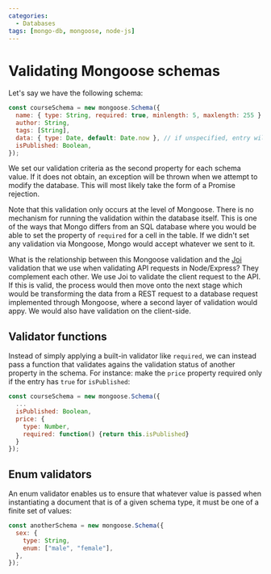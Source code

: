 ```yaml
---
categories:
  - Databases
tags: [mongo-db, mongoose, node-js]
---
```


# Validating Mongoose schemas

Let's say we have the following schema:

```js
const courseSchema = new mongoose.Schema({
  name: { type: String, required: true, minlength: 5, maxlength: 255 },
  author: String,
  tags: [String],
  data: { type: Date, default: Date.now }, // if unspecified, entry will default to current date
  isPublished: Boolean,
});
```

We set our validation criteria as the second property for each schema value. If
it does not obtain, an exception will be thrown when we attempt to modify the
database. This will most likely take the form of a Promise rejection.

Note that this validation only occurs at the level of Mongoose. There is no
mechanism for running the validation within the database itself. This is one of
the ways that Mongo differs from an SQL database where you would be able to set
the property of `required` for a cell in the table. If we didn't set any
validation via Mongoose, Mongo would accept whatever we sent to it.

What is the relationship between this Mongoose validation and the
[Joi](Validation.md) validation that we
use when validating API requests in Node/Express? They complement each other. We
use Joi to validate the client request to the API. If this is valid, the process
would then move onto the next stage which would be transforming the data from a
REST request to a database request implemented through Mongoose, where a second
layer of validation would appy. We would also have validation on the
client-side.

## Validator functions

Instead of simply applying a built-in validator like `required`, we can instead
pass a function that validates agains the validation status of another property
in the schema. For instance: make the `price` property required only if the
entry has `true` for `isPublished`:

```js
const courseSchema = new mongoose.Schema({
  ...
  isPublished: Boolean,
  price: {
    type: Number,
    required: function() {return this.isPublished}
  }
});
```

## Enum validators

An enum validator enables us to ensure that whatever value is passed when
instantiating a document that is of a given schema type, it must be one of a
finite set of values:

```js
const anotherSchema = new mongoose.Schema({
  sex: {
    type: String,
    enum: ["male", "female"],
  },
});
```
